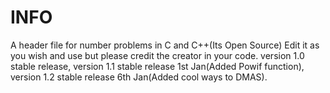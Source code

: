 # INFO
A header file for number problems in C and C++(Its Open Source) Edit it as you wish and use but please credit the creator in your code.
version 1.0 stable release, 
version 1.1 stable release 1st Jan(Added Powif function),
version 1.2 stable release 6th Jan(Added cool ways to DMAS).
